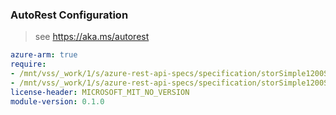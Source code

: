 ### AutoRest Configuration

> see https://aka.ms/autorest

``` yaml
azure-arm: true
require:
- /mnt/vss/_work/1/s/azure-rest-api-specs/specification/storSimple1200Series/resource-manager/readme.md
- /mnt/vss/_work/1/s/azure-rest-api-specs/specification/storSimple1200Series/resource-manager/readme.go.md
license-header: MICROSOFT_MIT_NO_VERSION
module-version: 0.1.0

```